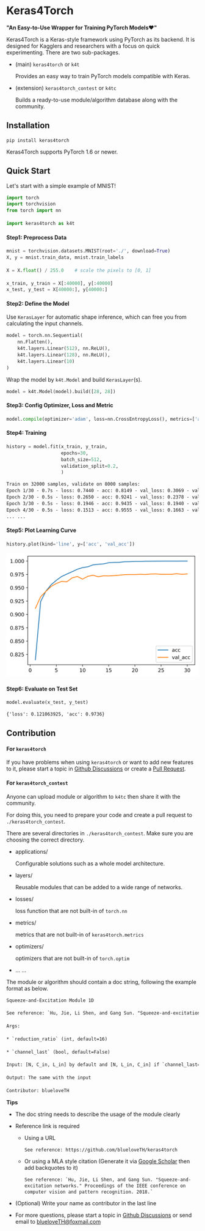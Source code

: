 # Keras4Torch

**"An Easy-to-Use Wrapper for Training PyTorch Models❤"**

Keras4Torch is a Keras-style framework using PyTorch as its backend. It is designed for Kagglers and researchers with a focus on quick experimenting. There are two sub-packages.

+ (main) `keras4torch` or `k4t`

    Provides an easy way to train PyTorch models compatible with Keras.

+ (extension) `keras4torch_contest` or `k4tc`

    Builds a ready-to-use module/algorithm database along with the community.

## Installation

```
pip install keras4torch
```

Keras4Torch supports PyTorch 1.6 or newer.



## Quick Start

Let's start with a simple example of MNIST!

```python
import torch
import torchvision
from torch import nn

import keras4torch as k4t
```

#### Step1: Preprocess Data

```python
mnist = torchvision.datasets.MNIST(root='./', download=True)
X, y = mnist.train_data, mnist.train_labels

X = X.float() / 255.0    # scale the pixels to [0, 1]

x_train, y_train = X[:40000], y[:40000]
x_test, y_test = X[40000:], y[40000:]
```

#### Step2: Define the Model

Use `KerasLayer` for automatic shape inference, which can free you from calculating the input channels.

```python
model = torch.nn.Sequential(
    nn.Flatten(),
    k4t.layers.Linear(512), nn.ReLU(),
    k4t.layers.Linear(128), nn.ReLU(),
    k4t.layers.Linear(10)
)
```

Wrap the model by `k4t.Model` and build `KerasLayer`(s).

```python
model = k4t.Model(model).build([28, 28])
```

#### Step3: Config Optimizer, Loss and Metric

```python
model.compile(optimizer='adam', loss=nn.CrossEntropyLoss(), metrics=['acc'])
```

#### Step4: Training

```python
history = model.fit(x_train, y_train,
                	epochs=30,
                	batch_size=512,
                	validation_split=0.2,
                	)
```

```txt
Train on 32000 samples, validate on 8000 samples:
Epoch 1/30 - 0.7s - loss: 0.7440 - acc: 0.8149 - val_loss: 0.3069 - val_acc: 0.9114 - lr: 1e-03
Epoch 2/30 - 0.5s - loss: 0.2650 - acc: 0.9241 - val_loss: 0.2378 - val_acc: 0.9331 - lr: 1e-03
Epoch 3/30 - 0.5s - loss: 0.1946 - acc: 0.9435 - val_loss: 0.1940 - val_acc: 0.9431 - lr: 1e-03
Epoch 4/30 - 0.5s - loss: 0.1513 - acc: 0.9555 - val_loss: 0.1663 - val_acc: 0.9524 - lr: 1e-03
... ...
```

#### Step5: Plot Learning Curve

```python
history.plot(kind='line', y=['acc', 'val_acc'])
```

![learning_curve.svg](imgs/learning_curve.svg)

#### Step6: Evaluate on Test Set

```python
model.evaluate(x_test, y_test)
```

```txt
{'loss': 0.121063925, 'acc': 0.9736}
```



## Contribution

#### For `keras4torch`

If you have problems when using `keras4torch` or want to add new features to it, please start a topic in [Github Discussions](https://github.com/blueloveTH/keras4torch/discussions) or create a [Pull Request](https://github.com/blueloveTH/keras4torch/pulls).



#### For `keras4torch_contest`

Anyone can upload module or algorithm to `k4tc` then share it with the community.

For doing this, you need to prepare your code and create a pull request to `./keras4torch_contest`.

There are several directories in `./keras4torch_contest`. Make sure you are choosing the correct directory.

+ applications/

    Configurable solutions such as a whole model architecture.

+ layers/

    Reusable modules that can be added to a wide range of networks.

+ losses/

    loss function that are not built-in of `torch.nn`

+ metrics/

    metrics that are not built-in of `keras4torch.metrics`

+ optimizers/

    optimizers that are not built-in of `torch.optim`

+ ... ...

The module or algorithm should contain a doc string, following the example format as below.

```txt
Squeeze-and-Excitation Module 1D

See reference: `Hu, Jie, Li Shen, and Gang Sun. "Squeeze-and-excitation networks." Proceedings of the IEEE conference on computer vision and pattern recognition. 2018.`

Args:

* `reduction_ratio` (int, default=16)

* `channel_last` (bool, default=False)

Input: [N, C_in, L_in] by default and [N, L_in, C_in] if `channel_last=True`

Output: The same with the input

Contributor: blueloveTH
```



**Tips**

+ The doc string needs to describe the usage of the module clearly

+ Reference link is required
  
    + Using a URL

        ```
        See reference: https://github.com/blueloveTH/keras4torch
        ```

    + Or using a MLA style citation (Generate it via [Google Scholar](https://scholar.google.com/) then add backquotes to it)

        ```
        See reference: `Hu, Jie, Li Shen, and Gang Sun. "Squeeze-and-excitation networks." Proceedings of the IEEE conference on computer vision and pattern recognition. 2018.`
        ```

+ (Optional) Write your name as contributor in the last line

+ For more questions, please start a topic in [Github Discussions](https://github.com/blueloveTH/keras4torch/discussions) or send email to blueloveTH@foxmail.com